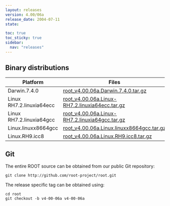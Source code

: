 ```yaml
---
layout: releases
version: 4.00/06a
release_date: 2004-07-11
state:

toc: true
toc_sticky: true
sidebar:
  nav: "releases"
---
```



## Binary distributions

| Platform       | Files | Size |
|-----------|-------|-----|
| Darwin.7.4.0 | [root_v4.00.06a.Darwin.7.4.0.tar.gz](https://root.cern/download/root_v4.00.06a.Darwin.7.4.0.tar.gz) |  34M |
| Linux RH7.2.linuxia64ecc | [root_v4.00.06a.Linux-RH7.2.linuxia64ecc.tar.gz](https://root.cern/download/root_v4.00.06a.Linux-RH7.2.linuxia64ecc.tar.gz) |  32M |
| Linux RH7.2.linuxia64gcc | [root_v4.00.06a.Linux-RH7.2.linuxia64gcc.tar.gz](https://root.cern/download/root_v4.00.06a.Linux-RH7.2.linuxia64gcc.tar.gz) |  19M |
| Linux.linuxx8664gcc | [root_v4.00.06a.Linux.linuxx8664gcc.tar.gz](https://root.cern/download/root_v4.00.06a.Linux.linuxx8664gcc.tar.gz) |  15M |
| Linux.RH9.icc8 | [root_v4.00.06a.Linux.RH9.icc8.tar.gz](https://root.cern/download/root_v4.00.06a.Linux.RH9.icc8.tar.gz) |  22M |


## Git
The entire ROOT source can be obtained from our public Git repository:

~~~
git clone http://github.com/root-project/root.git
~~~
The release specific tag can be obtained using:
~~~
cd root
git checkout -b v4-00-06a v4-00-06a
~~~

